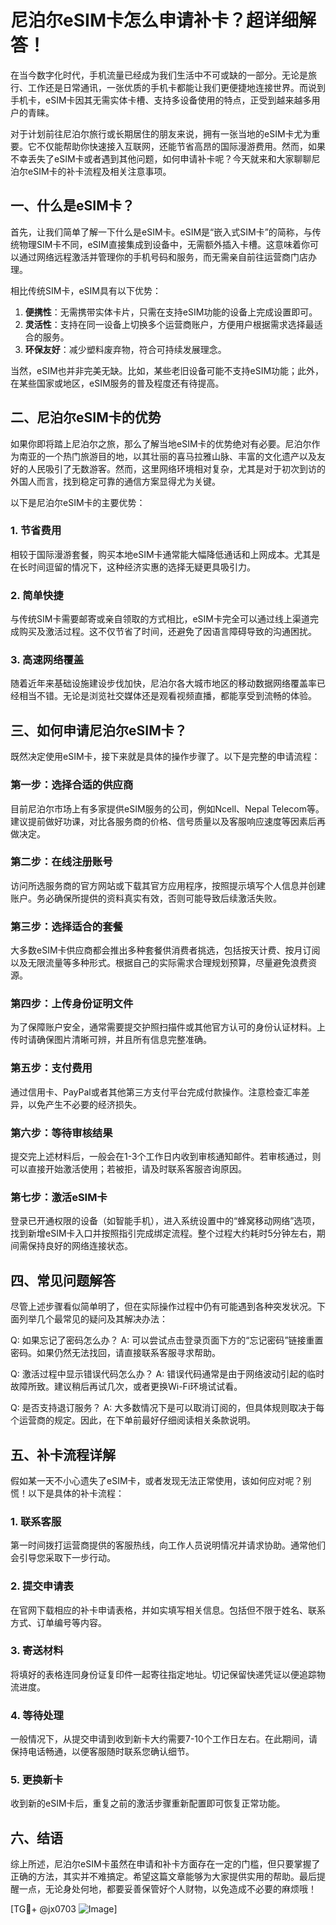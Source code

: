 # 尼泊尔eSIM卡怎么申请补卡？超详细解答！

在当今数字化时代，手机流量已经成为我们生活中不可或缺的一部分。无论是旅行、工作还是日常通讯，一张优质的手机卡都能让我们更便捷地连接世界。而说到手机卡，eSIM卡因其无需实体卡槽、支持多设备使用的特点，正受到越来越多用户的青睐。

对于计划前往尼泊尔旅行或长期居住的朋友来说，拥有一张当地的eSIM卡尤为重要。它不仅能帮助你快速接入互联网，还能节省高昂的国际漫游费用。然而，如果不幸丢失了eSIM卡或者遇到其他问题，如何申请补卡呢？今天就来和大家聊聊尼泊尔eSIM卡的补卡流程及相关注意事项。

## 一、什么是eSIM卡？

首先，让我们简单了解一下什么是eSIM卡。eSIM是“嵌入式SIM卡”的简称，与传统物理SIM卡不同，eSIM直接集成到设备中，无需额外插入卡槽。这意味着你可以通过网络远程激活并管理你的手机号码和服务，而无需亲自前往运营商门店办理。

相比传统SIM卡，eSIM具有以下优势：
1. **便携性**：无需携带实体卡片，只需在支持eSIM功能的设备上完成设置即可。
2. **灵活性**：支持在同一设备上切换多个运营商账户，方便用户根据需求选择最适合的服务。
3. **环保友好**：减少塑料废弃物，符合可持续发展理念。

当然，eSIM也并非完美无缺。比如，某些老旧设备可能不支持eSIM功能；此外，在某些国家或地区，eSIM服务的普及程度还有待提高。

## 二、尼泊尔eSIM卡的优势

如果你即将踏上尼泊尔之旅，那么了解当地eSIM卡的优势绝对有必要。尼泊尔作为南亚的一个热门旅游目的地，以其壮丽的喜马拉雅山脉、丰富的文化遗产以及友好的人民吸引了无数游客。然而，这里网络环境相对复杂，尤其是对于初次到访的外国人而言，找到稳定可靠的通信方案显得尤为关键。

以下是尼泊尔eSIM卡的主要优势：

### 1. 节省费用
相较于国际漫游套餐，购买本地eSIM卡通常能大幅降低通话和上网成本。尤其是在长时间逗留的情况下，这种经济实惠的选择无疑更具吸引力。

### 2. 简单快捷
与传统SIM卡需要邮寄或亲自领取的方式相比，eSIM卡完全可以通过线上渠道完成购买及激活过程。这不仅节省了时间，还避免了因语言障碍导致的沟通困扰。

### 3. 高速网络覆盖
随着近年来基础设施建设步伐加快，尼泊尔各大城市地区的移动数据网络覆盖率已经相当不错。无论是浏览社交媒体还是观看视频直播，都能享受到流畅的体验。

## 三、如何申请尼泊尔eSIM卡？

既然决定使用eSIM卡，接下来就是具体的操作步骤了。以下是完整的申请流程：

### 第一步：选择合适的供应商
目前尼泊尔市场上有多家提供eSIM服务的公司，例如Ncell、Nepal Telecom等。建议提前做好功课，对比各服务商的价格、信号质量以及客服响应速度等因素后再做决定。

### 第二步：在线注册账号
访问所选服务商的官方网站或下载其官方应用程序，按照提示填写个人信息并创建账户。务必确保所提供的资料真实有效，否则可能导致后续激活失败。

### 第三步：选择适合的套餐
大多数eSIM卡供应商都会推出多种套餐供消费者挑选，包括按天计费、按月订阅以及无限流量等多种形式。根据自己的实际需求合理规划预算，尽量避免浪费资源。

### 第四步：上传身份证明文件
为了保障账户安全，通常需要提交护照扫描件或其他官方认可的身份认证材料。上传时请确保图片清晰可辨，并且所有信息完整准确。

### 第五步：支付费用
通过信用卡、PayPal或者其他第三方支付平台完成付款操作。注意检查汇率差异，以免产生不必要的经济损失。

### 第六步：等待审核结果
提交完上述材料后，一般会在1-3个工作日内收到审核通知邮件。若审核通过，则可以直接开始激活使用；若被拒，请及时联系客服咨询原因。

### 第七步：激活eSIM卡
登录已开通权限的设备（如智能手机），进入系统设置中的“蜂窝移动网络”选项，找到新增eSIM卡入口并按照指引完成绑定流程。整个过程大约耗时5分钟左右，期间需保持良好的网络连接状态。

## 四、常见问题解答

尽管上述步骤看似简单明了，但在实际操作过程中仍有可能遇到各种突发状况。下面列举几个最常见的疑问及其解决办法：

Q: 如果忘记了密码怎么办？
A: 可以尝试点击登录页面下方的“忘记密码”链接重置密码。如果仍然无法找回，请直接联系客服寻求帮助。

Q: 激活过程中显示错误代码怎么办？
A: 错误代码通常是由于网络波动引起的临时故障所致。建议稍后再试几次，或者更换Wi-Fi环境试试看。

Q: 是否支持退订服务？
A: 大多数情况下是可以取消订阅的，但具体规则取决于每个运营商的规定。因此，在下单前最好仔细阅读相关条款说明。

## 五、补卡流程详解

假如某一天不小心遗失了eSIM卡，或者发现无法正常使用，该如何应对呢？别慌！以下是具体的补卡流程：

### 1. 联系客服
第一时间拨打运营商提供的客服热线，向工作人员说明情况并请求协助。通常他们会引导您采取下一步行动。

### 2. 提交申请表
在官网下载相应的补卡申请表格，并如实填写相关信息。包括但不限于姓名、联系方式、订单编号等内容。

### 3. 寄送材料
将填好的表格连同身份证复印件一起寄往指定地址。切记保留快递凭证以便追踪物流进度。

### 4. 等待处理
一般情况下，从提交申请到收到新卡大约需要7-10个工作日左右。在此期间，请保持电话畅通，以便客服随时联系您确认细节。

### 5. 更换新卡
收到新的eSIM卡后，重复之前的激活步骤重新配置即可恢复正常功能。

## 六、结语

综上所述，尼泊尔eSIM卡虽然在申请和补卡方面存在一定的门槛，但只要掌握了正确的方法，其实并不难搞定。希望这篇文章能够为大家提供实用的帮助。最后提醒一点，无论身处何地，都要妥善保管好个人财物，以免造成不必要的麻烦哦！

[TG💪+ @jx0703 ![Image](https://github.com/user-attachments/assets/dbca1d08-cadb-493c-b0ec-ad6f7a83f270)]